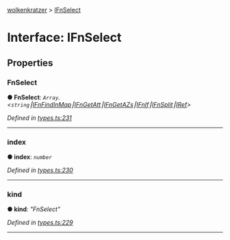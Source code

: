 [wolkenkratzer](../README.md) > [IFnSelect](../interfaces/ifnselect.md)



# Interface: IFnSelect


## Properties
<a id="fnselect"></a>

###  FnSelect

**●  FnSelect**:  *`Array`.<`string`⎮[IFnFindInMap](ifnfindinmap.md)⎮[IFnGetAtt](ifngetatt.md)⎮[IFnGetAZs](ifngetazs.md)⎮[IFnIf](ifnif.md)⎮[IFnSplit](ifnsplit.md)⎮[IRef](iref.md)>* 

*Defined in [types.ts:231](https://github.com/arminhammer/wolkenkratzer/blob/d6206d8/src/types.ts#L231)*





___

<a id="index"></a>

###  index

**●  index**:  *`number`* 

*Defined in [types.ts:230](https://github.com/arminhammer/wolkenkratzer/blob/d6206d8/src/types.ts#L230)*





___

<a id="kind"></a>

###  kind

**●  kind**:  *"FnSelect"* 

*Defined in [types.ts:229](https://github.com/arminhammer/wolkenkratzer/blob/d6206d8/src/types.ts#L229)*





___


